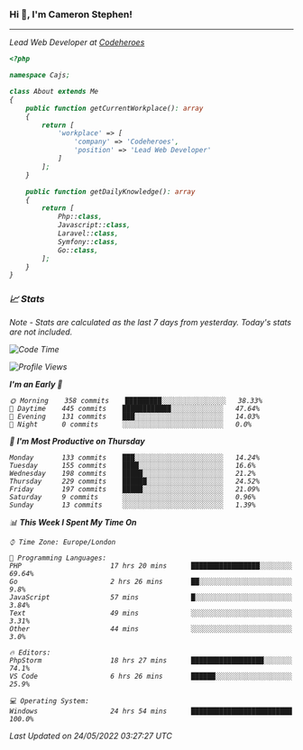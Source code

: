 ### Hi 👋, I'm Cameron Stephen!
<hr>
<p><em>Lead Web Developer at <a href="https://codeheroes.co.uk">Codeheroes</a></p>


```php
<?php

namespace Cajs;

class About extends Me
{
    public function getCurrentWorkplace(): array
    {
        return [
            'workplace' => [
                'company' => 'Codeheroes',
                'position' => 'Lead Web Developer'
            ]
        ];
    }

    public function getDailyKnowledge(): array
    {
        return [
            Php::class,
            Javascript::class,
            Laravel::class,
            Symfony::class,
            Go::class,
        ];
    }
}
```

### 📈 Stats
<p><em>Note - Stats are calculated as the last 7 days from yesterday. Today's stats are not included.</em></p>


<!--START_SECTION:waka-->
![Code Time](http://img.shields.io/badge/Code%20Time-2%2C895%20hrs%2018%20mins-blue)

![Profile Views](http://img.shields.io/badge/Profile%20Views-0-blue)

**I'm an Early 🐤** 

```text
🌞 Morning    358 commits    █████████░░░░░░░░░░░░░░░░   38.33% 
🌆 Daytime    445 commits    ████████████░░░░░░░░░░░░░   47.64% 
🌃 Evening    131 commits    ███░░░░░░░░░░░░░░░░░░░░░░   14.03% 
🌙 Night      0 commits      ░░░░░░░░░░░░░░░░░░░░░░░░░   0.0%

```
📅 **I'm Most Productive on Thursday** 

```text
Monday       133 commits    ███░░░░░░░░░░░░░░░░░░░░░░   14.24% 
Tuesday      155 commits    ████░░░░░░░░░░░░░░░░░░░░░   16.6% 
Wednesday    198 commits    █████░░░░░░░░░░░░░░░░░░░░   21.2% 
Thursday     229 commits    ██████░░░░░░░░░░░░░░░░░░░   24.52% 
Friday       197 commits    █████░░░░░░░░░░░░░░░░░░░░   21.09% 
Saturday     9 commits      ░░░░░░░░░░░░░░░░░░░░░░░░░   0.96% 
Sunday       13 commits     ░░░░░░░░░░░░░░░░░░░░░░░░░   1.39%

```


📊 **This Week I Spent My Time On** 

```text
⌚︎ Time Zone: Europe/London

💬 Programming Languages: 
PHP                      17 hrs 20 mins      █████████████████░░░░░░░░   69.64% 
Go                       2 hrs 26 mins       ██░░░░░░░░░░░░░░░░░░░░░░░   9.8% 
JavaScript               57 mins             █░░░░░░░░░░░░░░░░░░░░░░░░   3.84% 
Text                     49 mins             ░░░░░░░░░░░░░░░░░░░░░░░░░   3.31% 
Other                    44 mins             ░░░░░░░░░░░░░░░░░░░░░░░░░   3.0%

🔥 Editors: 
PhpStorm                 18 hrs 27 mins      ██████████████████░░░░░░░   74.1% 
VS Code                  6 hrs 26 mins       ██████░░░░░░░░░░░░░░░░░░░   25.9%

💻 Operating System: 
Windows                  24 hrs 54 mins      █████████████████████████   100.0%

```


 Last Updated on 24/05/2022 03:27:27 UTC
<!--END_SECTION:waka-->

